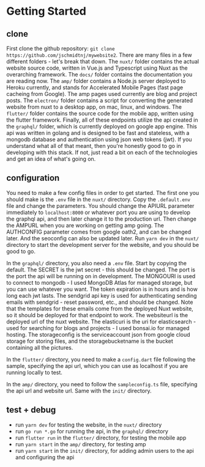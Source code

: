 # Getting Started

## clone

First clone the github repository: `git clone https://github.com/jschmidtnj/mywebsite2`. There are many files in a few different folders - let's break that down. The `nuxt/` folder contains the actual website source code, written in Vue.js and Typescript using Nuxt as the overarching framework. The `docs/` folder contains the documentation you are reading now. The `amp/` folder contains a Node.js server deployed to Heroku currently, and stands for Accelerated Mobile Pages (fast page cacheing from Google). The amp pages used currently are blog and project posts. The `electron/` folder contains a script for converting the generated website from nuxt to a desktop app, on mac, linux, and windows. The `flutter/` folder contains the source code for the mobile app, written using the flutter framework. Finally, all of these endpoints utilize the api created in the `graphql/` folder, which is currently deployed on google app engine. This api was written in golang and is designed to be fast and stateless, with a mongodb database and authentication using json web tokens (jwt). If you understand what all of that meant, then you're honestly good to go in developing with this stack. If not, just read a bit on each of the technologies and get an idea of what's going on.

## configuration

You need to make a few config files in order to get started. The first one you should make is the `.env` file in the `nuxt/` directory. Copy the `.default.env` file and change the parameters. You should change the APIURL parameter immediately to `localhost:8000` or whatever port you are using to develop the graphql api, and then later change it to the production url. Then change the AMPURL when you are working on getting amp going. The AUTHCONFIG parameter comes from google oath2, and can be changed later. And the seoconfig can also be updated later. Run `yarn dev` in the `nuxt/` directory to start the development server for the website, and you should be good to go.  

In the `graphql/` directory, you also need a `.env` file. Start by copying the default. The SECRET is the jwt secret - this should be changed. The port is the port the api will be running on in development. The MONGOURI is used to connect to mongodb - I used MongoDB Atlas for managed storage, but you can use whatever you want. The token expiration is in hours and is how long each jwt lasts. The sendgrid api key is used for authenticating sending emails with sendgrid - reset password, etc., and should be changed. Note that the templates for these emails come from the deployed Nuxt website, so it should be deployed for that endpoint to work. The websiteurl is the deployed url of the nuxt website. The elasticuri is the uri for elasticsearch - used for searching for blogs and projects - I used bonsai.io for managed hosting. The storageconfig is the serviceaccount json from google cloud storage for storing files, and the storagebucketname is the bucket containing all the pictures.

In the `flutter/` directory, you need to make a `config.dart` file following the sample, specifying the api url, which you can use as localhost if you are running locally to test.

In the `amp/` directory, you need to follow the `sampleconfig.ts` file, specifying the api url and website url. Same with the `init/` directory.

## test + debug

- run `yarn dev` for testing the website, in the `nuxt/` directory
- run `go run *.go` for running the api, in the `graphql/` directory
- run `flutter run` in the `flutter/` directory, for testing the mobile app
- run `yarn start` in the `amp/` directory, for testing amp
- run `yarn start` in the `init/` directory, for adding admin users to the api and configuring the api
